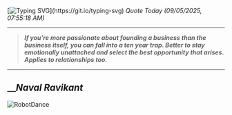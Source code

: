 [![Typing SVG](https://readme-typing-svg.herokuapp.com?font=Press+Start+2P&color=C2F784&size=35&width=900&height=100&lines=Hello+World%2C+I'm+Hung+!)](https://git.io/typing-svg) 
_Quote Today (09/05/2025, 07:55:18 AM)_
___
>**_If you’re more passionate about founding a business than the business itself, you can fall into a ten year trap. Better to stay emotionally unattached and select the best opportunity that arises. Applies to relationships too._**
___

## __**_Naval Ravikant_**

![RobotDance](src/assets/images/robot-dancing-dribble.gif?style=center)
